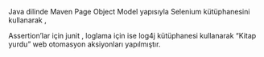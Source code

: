 
Java dilinde Maven Page Object Model yapısıyla Selenium kütüphanesini kullanarak ,

Assertion’lar için junit , loglama için ise log4j kütüphanesi kullanarak “Kitap yurdu” web otomasyon aksiyonları yapılmıştır.

